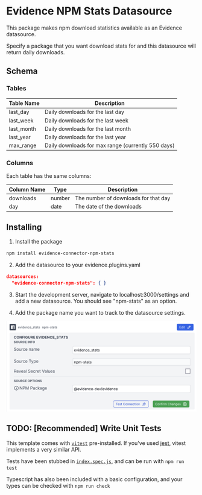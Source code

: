 # Evidence NPM Stats Datasource

This package makes npm download statistics available as an Evidence datasource.



Specify a package that you want download stats for and this datasource will return daily downloads.

## Schema

### Tables

| Table Name | Description |
| ---------- | ----------- |
| last_day | Daily downloads for the last day |
| last_week | Daily downloads for the last week |
| last_month | Daily downloads for the last month |
| last_year | Daily downloads for the last year |
| max_range | Daily downloads for max range (currently 550 days) |


### Columns

Each table has the same columns:

| Column Name | Type | Description |
| ----------- | ---- | ----------- |
| downloads | number | The number of downloads for that day |
| day | date | The date of the downloads |


## Installing

1. Install the package

```bash
npm install evidence-connector-npm-stats
```

2. Add the datasource to your evidence.plugins.yaml

```json
datasources:
  "evidence-connector-npm-stats": { }
```

3. Start the development server, navigate to localhost:3000/settings and add a new datasource. You should see "npm-stats" as an option.

4. Add the package name you want to track to the datasource settings.

![Adding a package name](images/settings.png)



## TODO: [Recommended] Write Unit Tests

This template comes with [`vitest`](https://vitest.dev/) pre-installed. If you've used [jest](https://jestjs.io/), vitest implements a very similar API.

Tests have been stubbed in [`index.spec.js`](./datasource/src/index.spec.js), and can be run with `npm run test`

Typescript has also been included with a basic configuration, and your types can be checked with `npm run check`

